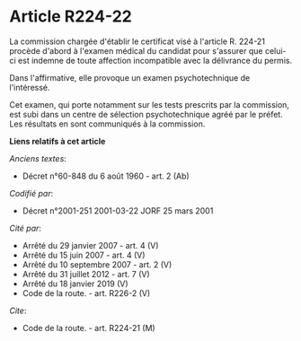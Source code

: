 # Article R224-22

La commission chargée d'établir le certificat visé à l'article R. 224-21 procède d'abord à l'examen médical du candidat pour
s'assurer que celui-ci est indemne de toute affection incompatible avec la délivrance du permis.

Dans l'affirmative, elle provoque un examen psychotechnique de l'intéressé.

Cet examen, qui porte notamment sur les tests prescrits par la commission, est subi dans un centre de sélection
psychotechnique agréé par le préfet. Les résultats en sont communiqués à la commission.

**Liens relatifs à cet article**

_Anciens textes_:

  - Décret n°60-848 du 6 août 1960 - art. 2 (Ab)

_Codifié par_:

  - Décret n°2001-251 2001-03-22 JORF 25 mars 2001

_Cité par_:

  - Arrêté du 29 janvier 2007 - art. 4 (V)
  - Arrêté du 15 juin 2007 - art. 4 (V)
  - Arrêté du 10 septembre 2007 - art. 2 (V)
  - Arrêté du 31 juillet 2012 - art. 7 (V)
  - Arrêté du 18 janvier 2019 (V)
  - Code de la route. - art. R226-2 (V)

_Cite_:

  - Code de la route. - art. R224-21 (M)
